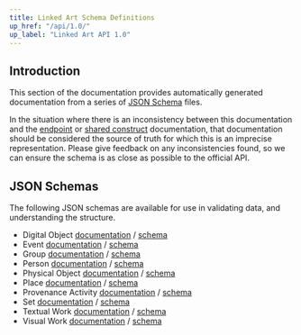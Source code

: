 ```yaml
---
title: Linked Art Schema Definitions
up_href: "/api/1.0/"
up_label: "Linked Art API 1.0"
---
```


## Introduction

This section of the documentation provides automatically generated documentation from a series of [JSON Schema](https://json-schema.org/) files.

In the situation where there is an inconsistency between this documentation and the [endpoint](../endpoint/) or [shared construct](../shared/) documentation, that documentation should be considered the source of truth for which this is an imprecise representation. Please give feedback on any inconsistencies found, so we can ensure the schema is as close as possible to the official API.

## JSON Schemas

The following JSON schemas are available for use in validating data, and understanding the structure.

* Digital Object [documentation](digital) / [schema](../schema/digital.json)
* Event [documentation](event) / [schema](../schema/event.json) 
* Group [documentation](group) / [schema](../schema/group.json)
* Person [documentation](person) / [schema](../schema/person.json)
* Physical Object [documentation](object) / [schema](../schema/object.json)
* Place [documentation](place) / [schema](../schema/place.json)
* Provenance Activity [documentation](provenance) / [schema](../schema/provenance.json)
* Set [documentation](set) / [schema](../schema/set.json)
* Textual Work [documentation](text) / [schema](../schema/text.json)
* Visual Work [documentation](image) / [schema](../schema/image.json)

